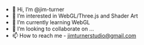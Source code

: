 - 👋 Hi, I’m @jim-turner
- 👀 I’m interested in WebGL/Three.js and Shader Art
- 🌱 I’m currently learning WebGL
- 💞️ I’m looking to collaborate on ...
- 📫 How to reach me - jimturnerstudio@gmail.com

<!---
jim-turner/jim-turner is a ✨ special ✨ repository because its `README.md` (this file) appears on your GitHub profile.
You can click the Preview link to take a look at your changes.
--->
